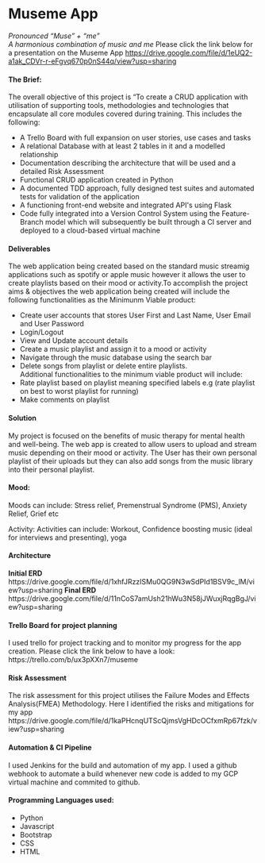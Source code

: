 <h1>Museme App</h1>

<i>Pronounced “Muse” + “me” <br>
A harmonious combination of music and me </i>
Please click the link below for a presentation on the Museme App
https://drive.google.com/file/d/1eUQ2-a1ak_CDVr-r-eFgvq670p0nS44q/view?usp=sharing


<h4>The Brief:</h4>
The overall objective of this project is “To create a CRUD application with utilisation of supporting tools, methodologies and technologies that encapsulate all core modules covered during training.
This includes the following:
<ul>
<li>A Trello Board with full expansion on user stories, use cases and tasks</li>
<li>A relational Database with at least 2 tables in it and a modelled relationship</li>
<li>Documentation describing the architecture that will be used and a detailed Risk Assessment</li>
<li>Functional CRUD application created in Python</li>
<li>A documented TDD approach, fully designed test suites and automated tests for validation of the application</li>
<li>A functioning front-end website and integrated API's using Flask</li>
<li>Code fully integrated into a Version Control System using the Feature-Branch model which will subsequently be built through a CI server and deployed to a cloud-based virtual machine</li>
</ul>
<h4>Deliverables</h4>
The web application being created based on the standard music streamig applications such as spotify or apple music however it allows the user to create playlists based on their mood or activity.To accomplish the project aims & objectives the web application being created will include the following functionalities as the Minimunm Viable product:
<ul>
  <li>Create user accounts that stores User First and Last Name, User Email and User Password</li>
  <li>Login/Logout</li>
  <li>View and Update account details</li>
  <li>Create a music playlist and assign it to a mood or activity</li>
  <li>Navigate through the music database using the search bar</li>
  <li>Delete songs from playlist or delete entire playlists.</li>
Additional functionalities to the minimum viable product will include:
  <li>Rate playlist based on playlist meaning specified labels e.g (rate playlist on best to worst playlist for running)</li>
<li>Make comments on playlist</li>
</ul>
<h4>Solution</h4>

My project is focused on the benefits of music therapy for mental health and well-being. The web app is created to allow users to upload and stream music depending on their mood or activity. The User has their own personal playlist of their uploads but they can also add songs from the music library into their personal playlist.

<h4>Mood:</h4>
Moods can include:
Stress relief, Premenstrual Syndrome (PMS), Anxiety Relief, Grief etc

Activity:
Activities can include:
Workout, Confidence boosting music (ideal for interviews and presenting), yoga


<h4>Architecture</h4>
<b>Initial ERD</b>
https://drive.google.com/file/d/1xhfJRzzISMu0QG9N3wSdPId1BSV9c_lM/view?usp=sharing
<b>Final ERD</b>
https://drive.google.com/file/d/11nCoS7amUsh21hWu3N58jJWuxjRqgBgJ/view?usp=sharing

<h4>Trello Board for project planning</h4>
I used trello for project tracking and to monitor my progress for the app creation. Please click the link below to have a look:
https://trello.com/b/ux3pXXn7/museme

<h4>Risk Assessment</h4>
The risk assessment for this project utilises the Failure Modes and Effects Analysis(FMEA) Methodology. Here I identified the risks and mitigations for my app
https://drive.google.com/file/d/1kaPHcnqUTScQjmsVgHDcOCfxmRp67fzk/view?usp=sharing

<h4> Automation & CI Pipeline </h4>
I used Jenkins for the build and automation of my app. I used a github webhook to automate a build whenever new code is added to my GCP virtual machine and commited to github.

<h4>Programming Languages used:</h4>
<ul>
  <li>Python</li>
  <li>Javascript</li>
  <li>Bootstrap</li>
  <li>CSS</li>
  <li>HTML</li>
</ul>
